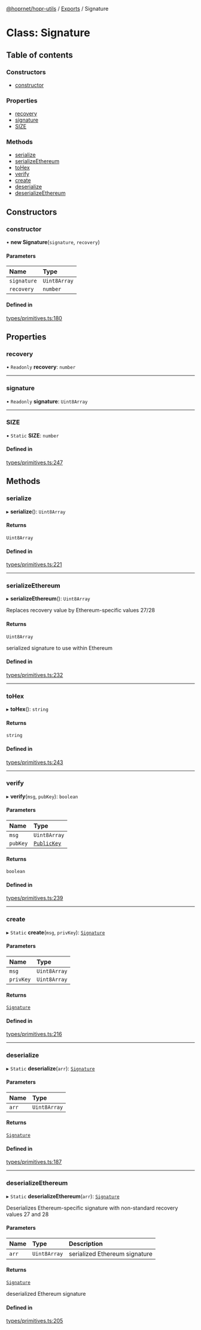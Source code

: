[@hoprnet/hopr-utils](../README.md) / [Exports](../modules.md) / Signature

# Class: Signature

## Table of contents

### Constructors

- [constructor](signature.md#constructor)

### Properties

- [recovery](signature.md#recovery)
- [signature](signature.md#signature)
- [SIZE](signature.md#size)

### Methods

- [serialize](signature.md#serialize)
- [serializeEthereum](signature.md#serializeethereum)
- [toHex](signature.md#tohex)
- [verify](signature.md#verify)
- [create](signature.md#create)
- [deserialize](signature.md#deserialize)
- [deserializeEthereum](signature.md#deserializeethereum)

## Constructors

### constructor

• **new Signature**(`signature`, `recovery`)

#### Parameters

| Name | Type |
| :------ | :------ |
| `signature` | `Uint8Array` |
| `recovery` | `number` |

#### Defined in

[types/primitives.ts:180](https://github.com/hoprnet/hoprnet/blob/master/packages/utils/src/types/primitives.ts#L180)

## Properties

### recovery

• `Readonly` **recovery**: `number`

___

### signature

• `Readonly` **signature**: `Uint8Array`

___

### SIZE

▪ `Static` **SIZE**: `number`

#### Defined in

[types/primitives.ts:247](https://github.com/hoprnet/hoprnet/blob/master/packages/utils/src/types/primitives.ts#L247)

## Methods

### serialize

▸ **serialize**(): `Uint8Array`

#### Returns

`Uint8Array`

#### Defined in

[types/primitives.ts:221](https://github.com/hoprnet/hoprnet/blob/master/packages/utils/src/types/primitives.ts#L221)

___

### serializeEthereum

▸ **serializeEthereum**(): `Uint8Array`

Replaces recovery value by Ethereum-specific values 27/28

#### Returns

`Uint8Array`

serialized signature to use within Ethereum

#### Defined in

[types/primitives.ts:232](https://github.com/hoprnet/hoprnet/blob/master/packages/utils/src/types/primitives.ts#L232)

___

### toHex

▸ **toHex**(): `string`

#### Returns

`string`

#### Defined in

[types/primitives.ts:243](https://github.com/hoprnet/hoprnet/blob/master/packages/utils/src/types/primitives.ts#L243)

___

### verify

▸ **verify**(`msg`, `pubKey`): `boolean`

#### Parameters

| Name | Type |
| :------ | :------ |
| `msg` | `Uint8Array` |
| `pubKey` | [`PublicKey`](publickey.md) |

#### Returns

`boolean`

#### Defined in

[types/primitives.ts:239](https://github.com/hoprnet/hoprnet/blob/master/packages/utils/src/types/primitives.ts#L239)

___

### create

▸ `Static` **create**(`msg`, `privKey`): [`Signature`](signature.md)

#### Parameters

| Name | Type |
| :------ | :------ |
| `msg` | `Uint8Array` |
| `privKey` | `Uint8Array` |

#### Returns

[`Signature`](signature.md)

#### Defined in

[types/primitives.ts:216](https://github.com/hoprnet/hoprnet/blob/master/packages/utils/src/types/primitives.ts#L216)

___

### deserialize

▸ `Static` **deserialize**(`arr`): [`Signature`](signature.md)

#### Parameters

| Name | Type |
| :------ | :------ |
| `arr` | `Uint8Array` |

#### Returns

[`Signature`](signature.md)

#### Defined in

[types/primitives.ts:187](https://github.com/hoprnet/hoprnet/blob/master/packages/utils/src/types/primitives.ts#L187)

___

### deserializeEthereum

▸ `Static` **deserializeEthereum**(`arr`): [`Signature`](signature.md)

Deserializes Ethereum-specific signature with
non-standard recovery values 27 and 28

#### Parameters

| Name | Type | Description |
| :------ | :------ | :------ |
| `arr` | `Uint8Array` | serialized Ethereum signature |

#### Returns

[`Signature`](signature.md)

deserialized Ethereum signature

#### Defined in

[types/primitives.ts:205](https://github.com/hoprnet/hoprnet/blob/master/packages/utils/src/types/primitives.ts#L205)
